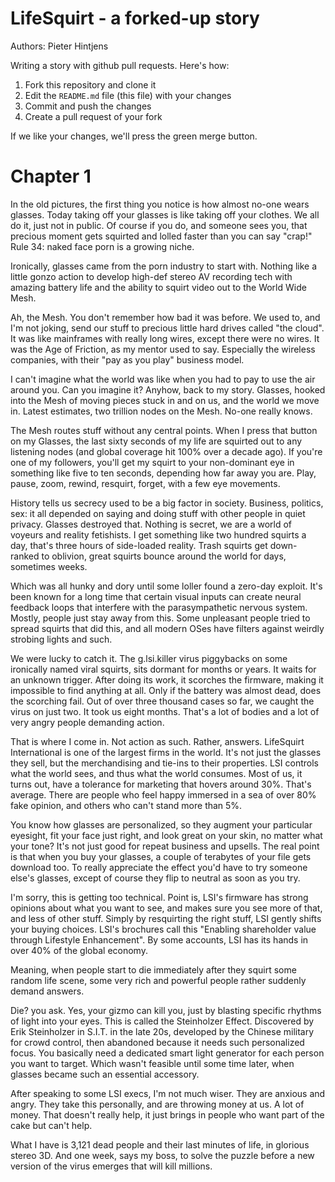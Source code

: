 # LifeSquirt - a forked-up story

Authors: Pieter Hintjens

Writing a story with github pull requests. Here's how:

1. Fork this repository and clone it
2. Edit the `README.md` file (this file) with your changes
3. Commit and push the changes
4. Create a pull request of your fork

If we like your changes, we'll press the green merge button.

# Chapter 1

In the old pictures, the first thing you notice is how almost no-one wears
glasses. Today taking off your glasses is like taking off your clothes. We all
do it, just not in public. Of course if you do, and someone sees you, that
precious moment gets squirted and lolled faster than you can say "crap!" Rule
34: naked face porn is a growing niche.

Ironically, glasses came from the porn industry to start with. Nothing like a
little gonzo action to develop high-def stereo AV recording tech with amazing
battery life and the ability to squirt video out to the World Wide Mesh.

Ah, the Mesh. You don't remember how bad it was before. We used to, and I'm not
joking, send our stuff to precious little hard drives called "the cloud". It was
like mainframes with really long wires, except there were no wires. It was the
Age of Friction, as my mentor used to say. Especially the wireless companies,
with their "pay as you play" business model.

I can't imagine what the world was like when you had to pay to use the air
around you. Can you imagine it? Anyhow, back to my story. Glasses, hooked into
the Mesh of moving pieces stuck in and on us, and the world we move in. Latest
estimates, two trillion nodes on the Mesh. No-one really knows.

The Mesh routes stuff without any central points. When I press that button on my
Glasses, the last sixty seconds of my life are squirted out to any listening
nodes (and global coverage hit 100% over a decade ago). If you're one of my
followers, you'll get my squirt to your non-dominant eye in something like five
to ten seconds, depending how far away you are. Play, pause, zoom, rewind,
resquirt, forget, with a few eye movements.

History tells us secrecy used to be a big factor in society. Business, politics,
sex: it all depended on saying and doing stuff with other people in quiet
privacy. Glasses destroyed that. Nothing is secret, we are a world of voyeurs
and reality fetishists. I get something like two hundred squirts a day, that's
three hours of side-loaded reality. Trash squirts get down-ranked to oblivion,
great squirts bounce around the world for days, sometimes weeks.

Which was all hunky and dory until some loller found a zero-day exploit. It's
been known for a long time that certain visual inputs can create neural feedback
loops that interfere with the parasympathetic nervous system. Mostly, people
just stay away from this. Some unpleasant people tried to spread squirts that
did this, and all modern OSes have filters against weirdly strobing lights and
such.

We were lucky to catch it. The g.lsi.killer virus piggybacks on some ironically
named viral squirts, sits dormant for months or years. It waits for an unknown
trigger. After doing its work, it scorches the firmware, making it impossible to
find anything at all. Only if the battery was almost dead, does the scorching
fail. Out of over three thousand cases so far, we caught the virus on just two.
It took us eight months. That's a lot of bodies and a lot of very angry people
demanding action.

That is where I come in. Not action as such. Rather, answers. LifeSquirt
International is one of the largest firms in the world. It's not just the
glasses they sell, but the merchandising and tie-ins to their properties. LSI
controls what the world sees, and thus what the world consumes. Most of us, it
turns out, have a tolerance for marketing that hovers around 30%. That's
average. There are people who feel happy immersed in a sea of over 80% fake
opinion, and others who can't stand more than 5%.

You know how glasses are personalized, so they augment your particular eyesight,
fit your face just right, and look great on your skin, no matter what your tone?
It's not just good for repeat business and upsells. The real point is that when
you buy your glasses, a couple of terabytes of your file gets download too. To
really appreciate the effect you'd have to try someone else's glasses, except of
course they flip to neutral as soon as you try.

I'm sorry, this is getting too technical. Point is, LSI's firmware has strong
opinions about what you want to see, and makes sure you see more of that, and
less of other stuff. Simply by resquirting the right stuff, LSI gently shifts
your buying choices. LSI's brochures call this "Enabling shareholder value
through Lifestyle Enhancement". By some accounts, LSI has its hands in over 40%
of the global economy.

Meaning, when people start to die immediately after they squirt some random life
scene, some very rich and powerful people rather suddenly demand answers.

Die? you ask. Yes, your gizmo can kill you, just by blasting specific rhythms of
light into your eyes. This is called the Steinholzer Effect. Discovered by
Erik Steinholzer in S.I.T. in the late 20s, developed by the Chinese military for
crowd control, then abandoned because it needs such personalized focus. You
basically need a dedicated smart light generator for each person you want to
target. Which wasn't feasible until some time later, when glasses became such an
essential accessory.

After speaking to some LSI execs, I'm not much wiser. They are anxious and
angry. They take this personally, and are throwing money at us. A lot of money.
That doesn't really help, it just brings in people who want part of the cake but
can't help.

What I have is 3,121 dead people and their last minutes of life, in glorious
stereo 3D. And one week, says my boss, to solve the puzzle before a new version
of the virus emerges that will kill millions.

